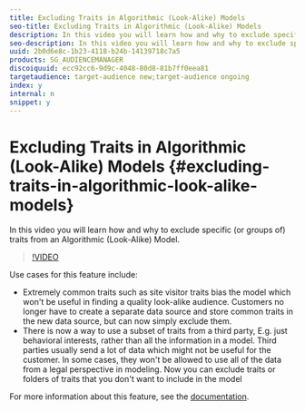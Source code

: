 ```yaml
---
title: Excluding Traits in Algorithmic (Look-Alike) Models
seo-title: Excluding Traits in Algorithmic (Look-Alike) Models
description: In this video you will learn how and why to exclude specific (or groups of) traits from an Algorithmic (Look-Alike) Model. 
seo-description: In this video you will learn how and why to exclude specific (or groups of) traits from an Algorithmic (Look-Alike) Model. 
uuid: 2b0d6e8c-1b23-4118-b24b-14139718c7a5
products: SG_AUDIENCEMANAGER
discoiquuid: ecc92cc6-9d9c-4048-80d8-81b7ff0eea81
targetaudience: target-audience new;target-audience ongoing
index: y
internal: n
snippet: y
---
```


# Excluding Traits in Algorithmic (Look-Alike) Models {#excluding-traits-in-algorithmic-look-alike-models}

In this video you will learn how and why to exclude specific (or groups of) traits from an Algorithmic (Look-Alike) Model.

>[!VIDEO](https://video.tv.adobe.com/v/25569/?quality=12)

Use cases for this feature include:

* Extremely common traits such as site visitor traits bias the model which won't be useful in finding a quality look-alike audience. Customers no longer have to create a separate data source and store common traits in the new data source, but can now simply exclude them.
* There is now a way to use a subset of traits from a third party, E.g. just behavioral interests, rather than all the information in a model. Third parties usually send a lot of data which might not be useful for the customer. In some cases, they won't be allowed to use all of the data from a legal perspective in modeling. Now you can exclude traits or folders of traits that you don't want to include in the model

For more information about this feature, see the [documentation](https://marketing.adobe.com/resources/help/en_US/aam/trait-exclusion-algo-models.html).